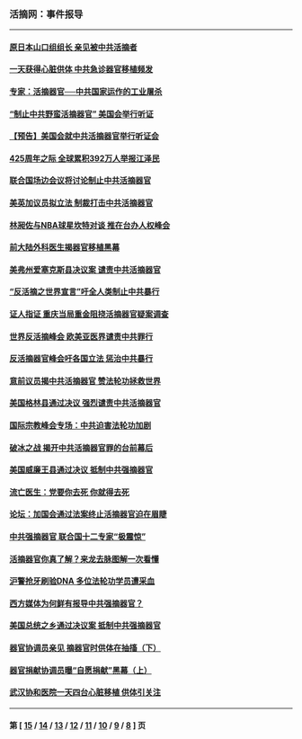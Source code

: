 ### 活摘网：事件报导
---
#### [原日本山口组组长 亲见被中共活摘者](../../pages/nf5877/n13767360.md?06300430) 
#### [一天获得心脏供体 中共急诊器官移植频发](../../pages/nf5877/n13764689.md?06300430) 
#### [专家：活摘器官──中共国家运作的工业屠杀](../../pages/nf5877/n13761178.md?06300430) 
#### [“制止中共野蛮活摘器官” 美国会举行听证](../../pages/nf5877/n13735831.md?06300430) 
#### [【预告】美国会就中共活摘器官举行听证会](../../pages/nf5877/n13732843.md?06300430) 
#### [425周年之际 全球累积392万人举报江泽民](../../pages/nf5877/n13719232.md?06300430) 
#### [联合国场边会议将讨论制止中共活摘器官](../../pages/nf5877/n13656361.md?06300430) 
#### [美英加议员拟立法 制裁打击中共活摘器官](../../pages/nf5877/n13430251.md?06300430) 
#### [林昶佐与NBA球星坎特对谈 推在台办人权峰会](../../pages/nf5877/n13414467.md?06300430) 
#### [前大陆外科医生揭器官移植黑幕](../../pages/nf5877/n13401416.md?06300430) 
#### [美弗州爱塞克斯县决议案 谴责中共活摘器官](../../pages/nf5877/n13320919.md?06300430) 
#### [“反活摘之世界宣言”吁全人类制止中共暴行](../../pages/nf5877/n13259730.md?06300430) 
#### [证人指证 重庆当局重金阻挠活摘器官疑案调查](../../pages/nf5877/n13259127.md?06300430) 
#### [世界反活摘峰会 欧美亚医界谴责中共罪行](../../pages/nf5877/n13253550.md?06300430) 
#### [反活摘器官峰会吁各国立法 惩治中共暴行](../../pages/nf5877/n13245052.md?06300430) 
#### [意前议员揭中共活摘器官 赞法轮功拯救世界](../../pages/nf5877/n13203445.md?06300430) 
#### [美国格林县通过决议 强烈谴责中共活摘器官](../../pages/nf5877/n13119367.md?06300430) 
#### [国际宗教峰会专场：中共迫害法轮功加剧](../../pages/nf5877/n13088279.md?06300430) 
#### [破冰之战 揭开中共活摘器官罪的台前幕后](../../pages/nf5877/n13082457.md?06300430) 
#### [美国威廉王县通过决议 抵制中共强摘器官](../../pages/nf5877/n13056521.md?06300430) 
#### [流亡医生：党要你去死 你就得去死](../../pages/nf5877/n13052835.md?06300430) 
#### [论坛：加国会通过法案终止活摘器官迫在眉睫](../../pages/nf5877/n13029839.md?06300430) 
#### [中共强摘器官 联合国十二专家“极震惊”](../../pages/nf5877/n13024313.md?06300430) 
#### [活摘器官你真了解？来龙去脉图解一次看懂](../../pages/nf5877/n13013820.md?06300430) 
#### [沪警抢牙刷验DNA 多位法轮功学员遭采血](../../pages/nf5877/n12969218.md?06300430) 
#### [西方媒体为何鲜有报导中共强摘器官？](../../pages/nf5877/n12932034.md?06300430) 
#### [美国总统之乡通过决议案 抵制中共强摘器官](../../pages/nf5877/n12908242.md?06300430) 
#### [器官协调员亲见 摘器官时供体在抽搐（下）](../../pages/nf5877/n12898622.md?06300430) 
#### [器官捐献协调员曝“自愿捐献”黑幕（上）](../../pages/nf5877/n12878830.md?06300430) 
#### [武汉协和医院一天四台心脏移植 供体引关注](../../pages/nf5877/n12863175.md?06300430) 

---
#### 第 [ [15](./15.md?06300430) / [14](./14.md?06300430) / [13](./13.md?06300430) / [12](./12.md?06300430) / [11](./11.md?06300430) / [10](./10.md?06300430) / [9](./9.md?06300430) / [8](./8.md?06300430) ] 页

